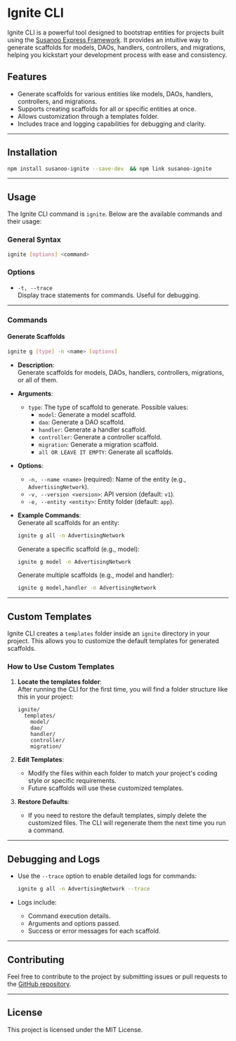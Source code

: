 
# Ignite CLI  

Ignite CLI is a powerful tool designed to bootstrap entities for projects built using the [Susanoo Express Framework](https://github.com/moayyadfaris/susanoo). It provides an intuitive way to generate scaffolds for models, DAOs, handlers, controllers, and migrations, helping you kickstart your development process with ease and consistency.  

## Features  
- Generate scaffolds for various entities like models, DAOs, handlers, controllers, and migrations.  
- Supports creating scaffolds for all or specific entities at once.  
- Allows customization through a templates folder.  
- Includes trace and logging capabilities for debugging and clarity.  

---

## Installation  

```bash  
npm install susanoo-ignite --save-dev  && npm link susanoo-ignite
```  

---

## Usage  

The Ignite CLI command is `ignite`. Below are the available commands and their usage:  

### General Syntax  

```bash  
ignite [options] <command>  
```  

### Options  

- `-t, --trace`  
  Display trace statements for commands. Useful for debugging.  

---

### Commands  

#### Generate Scaffolds  

```bash  
ignite g [type] -n <name> [options]  
```  

- **Description**:  
  Generate scaffolds for models, DAOs, handlers, controllers, migrations, or all of them.  

- **Arguments**:  
  - `type`: The type of scaffold to generate. Possible values:  
    - `model`: Generate a model scaffold.  
    - `dao`: Generate a DAO scaffold.  
    - `handler`: Generate a handler scaffold.  
    - `controller`: Generate a controller scaffold.  
    - `migration`: Generate a migration scaffold.  
    - `all OR LEAVE IT EMPTY`: Generate all scaffolds.  

- **Options**:  
  - `-n, --name <name>` (required): Name of the entity (e.g., `AdvertisingNetwork`).  
  - `-v, --version <version>`: API version (default: `v1`).  
  - `-e, --entity <entity>`: Entity folder (default: `app`).  

- **Example Commands**:  
  Generate all scaffolds for an entity:  
  ```bash  
  ignite g all -n AdvertisingNetwork  
  ```  

  Generate a specific scaffold (e.g., model):  
  ```bash  
  ignite g model -n AdvertisingNetwork  
  ```  

  Generate multiple scaffolds (e.g., model and handler):  
  ```bash  
  ignite g model,handler -n AdvertisingNetwork  
  ```  

---

## Custom Templates  

Ignite CLI creates a `templates` folder inside an `ignite` directory in your project. This allows you to customize the default templates for generated scaffolds.  

### How to Use Custom Templates  

1. **Locate the templates folder**:  
   After running the CLI for the first time, you will find a folder structure like this in your project:  
   ```
   ignite/
     templates/
       model/
       dao/
       handler/
       controller/
       migration/
   ```  

2. **Edit Templates**:  
   - Modify the files within each folder to match your project's coding style or specific requirements.  
   - Future scaffolds will use these customized templates.  

3. **Restore Defaults**:  
   - If you need to restore the default templates, simply delete the customized files. The CLI will regenerate them the next time you run a command.  

---

## Debugging and Logs  

- Use the `--trace` option to enable detailed logs for commands:  
  ```bash  
  ignite g all -n AdvertisingNetwork --trace  
  ```  

- Logs include:  
  - Command execution details.  
  - Arguments and options passed.  
  - Success or error messages for each scaffold.  

---

## Contributing  

Feel free to contribute to the project by submitting issues or pull requests to the [GitHub repository](https://github.com/moayyadfaris/susanoo).  

---

## License  

This project is licensed under the MIT License.  

